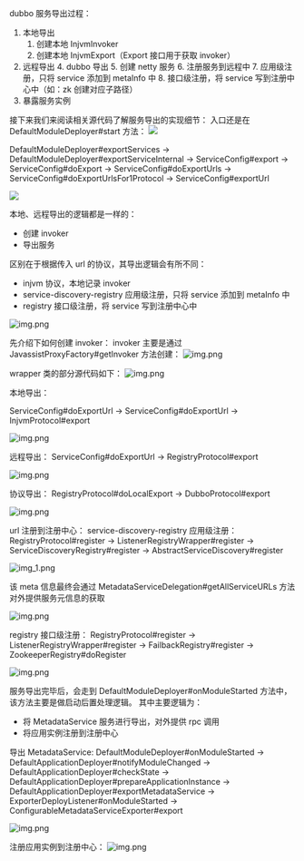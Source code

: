 dubbo 服务导出过程：
1. 本地导出
   1. 创建本地 InjvmInvoker
   2. 创建本地 InjvmExport（Export 接口用于获取 invoker）
3. 远程导出
   4. dubbo 导出
      5. 创建 netty 服务
   6. 注册服务到远程中
      7. 应用级注册，只将 service 添加到 metaInfo 中
      8. 接口级注册，将 service 写到注册中心中（如：zk 创建对应子路径）
9. 暴露服务实例

接下来我们来阅读相关源代码了解服务导出的实现细节：
入口还是在 DefaultModuleDeployer#start 方法：
![](./images/reference-services-entrance.png)

DefaultModuleDeployer#exportServices -> DefaultModuleDeployer#exportServiceInternal -> ServiceConfig#export -> ServiceConfig#doExport -> ServiceConfig#doExportUrls -> ServiceConfig#doExportUrlsFor1Protocol -> ServiceConfig#exportUrl

![](./images/serviceConfig.exportUrl.png)

本地、远程导出的逻辑都是一样的：
- 创建 invoker
- 导出服务

区别在于根据传入 url 的协议，其导出逻辑会有所不同：
- injvm 协议，本地记录 invoker
- service-discovery-registry 应用级注册，只将 service 添加到 metaInfo 中
- registry 接口级注册，将 service 写到注册中心中

![img.png](images/serviceConfig.doExportUrl.png)

先介绍下如何创建 invoker：
invoker 主要是通过 JavassistProxyFactory#getInvoker 方法创建：
![img.png](images/javassistProxyFactory.getInvoker.png)

wrapper 类的部分源代码如下：
![img.png](images/wrapper-source-code.png)

本地导出：

ServiceConfig#doExportUrl -> ServiceConfig#doExportUrl -> InjvmProtocol#export

![img.png](images/InjvmExporter.png)

远程导出：
ServiceConfig#doExportUrl -> RegistryProtocol#export

![img.png](images/RegistryProtocol.export.png)

协议导出：
RegistryProtocol#doLocalExport -> DubboProtocol#export

![img.png](images/DubboProtocol.export.png)

url 注册到注册中心：
service-discovery-registry 应用级注册：
RegistryProtocol#register -> ListenerRegistryWrapper#register -> ServiceDiscoveryRegistry#register ->
AbstractServiceDiscovery#register

![img_1.png](images/AbstractServiceDiscovery.register.png)

该 meta 信息最终会通过 MetadataServiceDelegation#getAllServiceURLs 方法对外提供服务元信息的获取

![img.png](images/MetadataServiceDelegation.getAllServiceURLs.png)

registry 接口级注册：
RegistryProtocol#register -> ListenerRegistryWrapper#register -> FailbackRegistry#register -> ZookeeperRegistry#doRegister

![img.png](images/ZookeeperRegistry.doRegister.png)

服务导出完毕后，会走到 DefaultModuleDeployer#onModuleStarted 方法中，该方法主要是做启动后置处理逻辑。
其中主要逻辑为：
- 将 MetadataService 服务进行导出，对外提供 rpc 调用
- 将应用实例注册到注册中心

导出 MetadataService:
DefaultModuleDeployer#onModuleStarted -> DefaultApplicationDeployer#notifyModuleChanged -> DefaultApplicationDeployer#checkState -> DefaultApplicationDeployer#prepareApplicationInstance -> DefaultApplicationDeployer#exportMetadataService -> ExporterDeployListener#onModuleStarted -> ConfigurableMetadataServiceExporter#export

![img.png](images/ConfigurableMetadataServiceExporter.export.png)

注册应用实例到注册中心：
![img.png](images/AbstractServiceDiscovery.register-2.png)